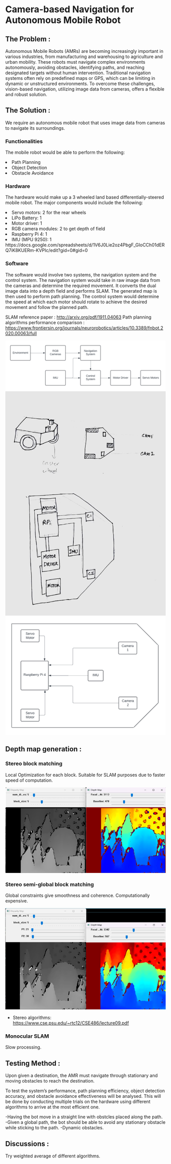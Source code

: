 # Camera-based Navigation for Autonomous Mobile Robot

## The Problem : 

Autonomous Mobile Robots (AMRs) are becoming increasingly important in various industries, from manufacturing and warehousing to agriculture and urban mobility. These robots must navigate complex environments autonomously, avoiding obstacles, identifying paths, and reaching designated targets without human intervention. Traditional navigation systems often rely on predefined maps or GPS, which can be limiting in dynamic or unstructured environments. To overcome these challenges, vision-based navigation, utilizing image data from cameras, offers a flexible and robust solution.



## The Solution :

We require an autonomous mobile robot that uses image data from cameras to navigate its surroundings.

### Functionalities

The mobile robot would be able to perform the following:
<li>Path Planning</li>
<li>Object Detection</li>
<li>Obstacle Avoidance</li>


### Hardware

The hardware would make up a 3 wheeled land based differentially-steered mobile robot. The major components would include the following:

<li>Servo motors: 2 for the rear wheels</li>
<li>LiPo Battery: 1</li>
<li>Motor driver: 1</li>
<li>RGB camera modules: 2 to get depth of field</li>
<li>Raspberry Pi 4: 1</li>
<li>IMU (MPU 9250): 1</li>
https://docs.google.com/spreadsheets/d/1V6J0Lie2oz4PbgF_GIoCCh01dERQ7iK8KUERm-KVPIc/edit?gid=0#gid=0


### Software

The software would involve two systems, the navigation system and the control system.
The navigation system would take in raw image data from the cameras and determine the required movement. It converts the dual image data into a depth field and performs SLAM. The generated map is then used to perform path planning. The control system would determine the speed at which each motor should rotate to achieve the desired movement and follow the planned path.

SLAM reference paper : http://arxiv.org/pdf/1911.04063
Path planning algorithms performance comparison : https://www.frontiersin.org/journals/neurorobotics/articles/10.3389/fnbot.2020.00063/full 

<img src="https://github.com/kanishka-varshini/camera-based-navigation-for-autonomous-mobile-robot/blob/main/AMR.png" alt="Flow Chart"/>
<img src="https://github.com/kanishka-varshini/camera-based-navigation-for-autonomous-mobile-robot/blob/main/IMG-20240821-WA0013.jpg" alt="Rough Sketch"/>
<img src="https://github.com/kanishka-varshini/camera-based-navigation-for-autonomous-mobile-robot/blob/main/Components.png" alt="Rough Sketch"/>

## Depth map generation :

### Stereo block matching
Local Optimization for each block.
Suitable for SLAM purposes due to faster speed of computation.

<img src="https://github.com/kanishka-varshini/camera-based-navigation-for-autonomous-mobile-robot/blob/main/stereobm.png" alt="StereoBM output"/>

### Stereo semi-global block matching
Global constraints give smoothness and coherence.
Computationally expensive.

<img src="https://github.com/kanishka-varshini/camera-based-navigation-for-autonomous-mobile-robot/blob/main/stereosgbm.png" alt="StereoSGBM output"/>


* Stereo algorithms: https://www.cse.psu.edu/~rtc12/CSE486/lecture09.pdf


### Monocular SLAM
Slow processing.

## Testing Method :

Upon given a destination, the AMR must navigate through stationary and moving obstacles to reach the destination.

To test the system’s performance, path planning efficiency, object detection accuracy, and obstacle avoidance effectiveness will be analysed. This will be done by conducting multiple trials on the hardware using different algorithms to arrive at the most efficient one.

-Having the bot move in a straight line with obstcles placed along the path.
-Given a global path, the bot should be able to avoid any stationary obstacle while sticking to the path.
-Dynamic obstacles.


## Discussions :

Try weighted average of different algorithms.


